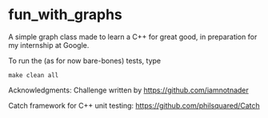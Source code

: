 # fun_with_graphs
A simple graph class made to learn a C++ for great good, in preparation for
my internship at Google.

To run the (as for now bare-bones) tests, type
```
make clean all
```
Acknowledgments:
Challenge written by https://github.com/iamnotnader

Catch framework for C++ unit testing: https://github.com/philsquared/Catch
